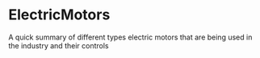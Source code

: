 # ElectricMotors
A quick summary of different types electric motors that are being used in the industry and their controls

